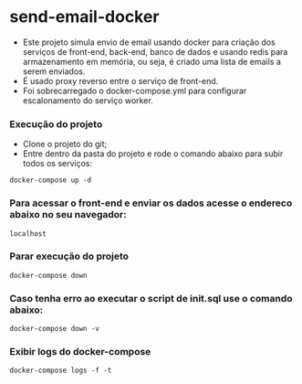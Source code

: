 # send-email-docker
- Este projeto simula envio de email usando docker para criação dos serviços de front-end, back-end, banco de dados e usando redis para armazenamento em memória, ou seja, é criado uma lista de emails a serem enviados.
- É usado proxy reverso entre o serviço de front-end.
- Foi sobrecarregado o docker-compose.yml para configurar escalonamento do serviço worker.

### Execução do projeto
- Clone o projeto do git;
- Entre dentro da pasta do projeto e rode o comando abaixo para subir todos os serviços:
``` 
docker-compose up -d
```
### Para acessar o front-end e enviar os dados acesse o endereco abaixo no seu navegador:
```
localhost
```

### Parar execução do projeto
``` 
docker-compose down
```
### Caso tenha erro ao executar o script de init.sql use o comando abaixo:
```
docker-compose down -v
```

### Exibir logs do docker-compose
```
docker-compose logs -f -t
```
